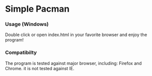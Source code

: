 # Simple Pacman

### Usage (Windows)
Double click or open index.html in your favorite browser and enjoy the program!

### Compatibilty
The program is tested against major browser, including: Firefox and Chrome. it is not tested against IE.
